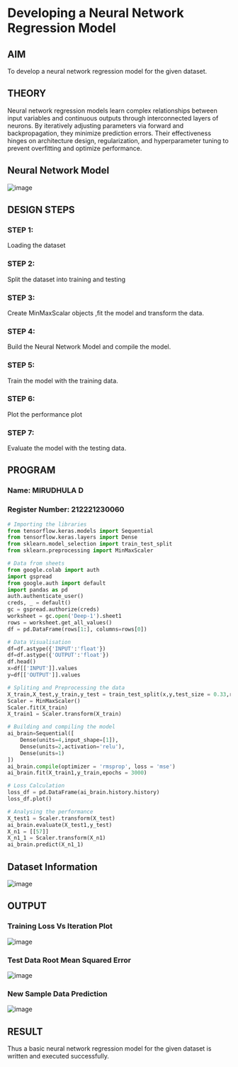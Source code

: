 # Developing a Neural Network Regression Model

## AIM

To develop a neural network regression model for the given dataset.

## THEORY

Neural network regression models learn complex relationships between input variables and continuous outputs through interconnected layers of neurons. By iteratively adjusting parameters via forward and backpropagation, they minimize prediction errors. Their effectiveness hinges on architecture design, regularization, and hyperparameter tuning to prevent overfitting and optimize performance.

## Neural Network Model

![image](https://github.com/user-attachments/assets/47cbffc1-868e-430a-bba3-e8ab34c5136c)

## DESIGN STEPS

### STEP 1:

Loading the dataset

### STEP 2:

Split the dataset into training and testing

### STEP 3:

Create MinMaxScalar objects ,fit the model and transform the data.

### STEP 4:

Build the Neural Network Model and compile the model.

### STEP 5:

Train the model with the training data.

### STEP 6:

Plot the performance plot

### STEP 7:

Evaluate the model with the testing data.

## PROGRAM
### Name: MIRUDHULA D
### Register Number: 212221230060
```python
# Importing the libraries
from tensorflow.keras.models import Sequential
from tensorflow.keras.layers import Dense
from sklearn.model_selection import train_test_split
from sklearn.preprocessing import MinMaxScaler

# Data from sheets
from google.colab import auth
import gspread
from google.auth import default
import pandas as pd
auth.authenticate_user()
creds, _ = default()
gc = gspread.authorize(creds)
worksheet = gc.open('Deep-1').sheet1
rows = worksheet.get_all_values()
df = pd.DataFrame(rows[1:], columns=rows[0])

# Data Visualisation
df=df.astype({'INPUT':'float'})
df=df.astype({'OUTPUT':'float'})
df.head()
x=df[['INPUT']].values
y=df[['OUTPUT']].values

# Spliting and Preprocessing the data
X_train,X_test,y_train,y_test = train_test_split(x,y,test_size = 0.33,random_state = 33)
Scaler = MinMaxScaler()
Scaler.fit(X_train)
X_train1 = Scaler.transform(X_train)

# Building and compiling the model
ai_brain=Sequential([
    Dense(units=4,input_shape=[1]),
    Dense(units=2,activation='relu'),
    Dense(units=1)
])
ai_brain.compile(optimizer = 'rmsprop', loss = 'mse')
ai_brain.fit(X_train1,y_train,epochs = 3000)

# Loss Calculation
loss_df = pd.DataFrame(ai_brain.history.history)
loss_df.plot()

# Analysing the performance
X_test1 = Scaler.transform(X_test)
ai_brain.evaluate(X_test1,y_test)
X_n1 = [[57]]
X_n1_1 = Scaler.transform(X_n1)
ai_brain.predict(X_n1_1)
```
## Dataset Information

![image](https://github.com/user-attachments/assets/840bca93-3cfb-4d62-baa3-9834ba5ab986)

## OUTPUT

### Training Loss Vs Iteration Plot

![image](https://github.com/user-attachments/assets/e662e494-125f-4291-b3c5-d1f4183e0d45)

### Test Data Root Mean Squared Error

![image](https://github.com/user-attachments/assets/e0a910df-80bc-4304-aed1-7dfd892392aa)

### New Sample Data Prediction

![image](https://github.com/user-attachments/assets/0890f182-6bd9-4279-a19f-44ff78c1ddae)

## RESULT
Thus a basic neural network regression model for the given dataset is written and executed successfully.
